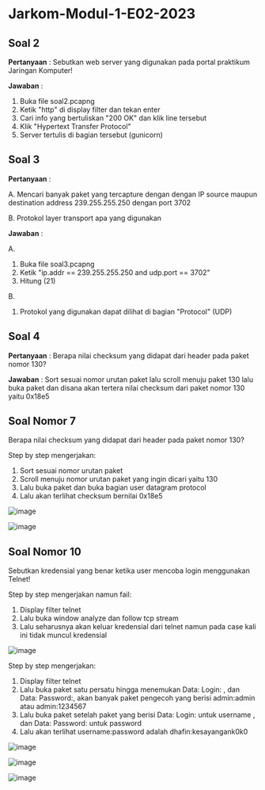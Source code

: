 # Jarkom-Modul-1-E02-2023

## Soal 2
**Pertanyaan** : Sebutkan web server yang digunakan pada portal praktikum Jaringan Komputer!

**Jawaban** :   
1. Buka file soal2.pcapng
2. Ketik "http" di display filter dan tekan enter
3. Cari info yang bertuliskan "200 OK" dan klik line tersebut
4. Klik "Hypertext Transfer Protocol"
5. Server tertulis di bagian tersebut (gunicorn)



## Soal 3
**Pertanyaan** :

A. Mencari banyak paket yang tercapture dengan dengan IP source maupun destination address 239.255.255.250 dengan port 3702

B. Protokol layer transport apa yang digunakan
                 
**Jawaban** : 

A. 
1. Buka file soal3.pcapng
2. Ketik "ip.addr == 239.255.255.250 and udp.port == 3702"
3. Hitung (21)

B.
1. Protokol yang digunakan dapat dilihat di bagian "Protocol" (UDP)



## Soal 4
**Pertanyaan** : Berapa nilai checksum yang didapat dari header pada paket nomor 130?

**Jawaban** : Sort sesuai nomor urutan paket lalu scroll menuju paket 130 lalu buka paket dan disana akan tertera nilai checksum dari paket nomor 130 yaitu 0x18e5

## Soal Nomor 7
Berapa nilai checksum yang didapat dari header pada paket nomor 130?

Step by step mengerjakan:
1. Sort sesuai nomor urutan paket
2. Scroll menuju nomor urutan paket yang ingin dicari yaitu 130
3. Lalu buka paket dan buka bagian user datagram protocol
4. Lalu akan terlihat checksum bernilai 0x18e5

![image](https://github.com/sultanmp/Jarkom-Modul-1-E02-2023/assets/81198376/f6523299-c5ee-434c-a778-5a40c5730de2)

![image](https://github.com/sultanmp/Jarkom-Modul-1-E02-2023/assets/81198376/3a294daf-5236-4138-9922-c4c284a31882)
## Soal Nomor 10
Sebutkan kredensial yang benar ketika user mencoba login menggunakan Telnet!

Step by step mengerjakan namun fail:
1. Display filter telnet
2. Lalu buka window analyze dan follow tcp stream
3. Lalu seharusnya akan keluar kredensial dari telnet namun pada case kali ini tidak muncul kredensial

![image](https://github.com/sultanmp/Jarkom-Modul-1-E02-2023/assets/81198376/3f408578-d1e8-4ede-97da-80f617851bbf)


Step by step mengerjakan:
1. Display filter telnet
2. Lalu buka paket satu persatu hingga menemukan Data: Login: , dan Data: Password:, akan banyak paket pengecoh yang berisi admin:admin atau admin:1234567
3. Lalu buka paket setelah paket yang berisi Data: Login: untuk username , dan Data: Password: untuk password
4. Lalu akan terlihat username:password adalah dhafin:kesayangank0k0

![image](https://github.com/sultanmp/Jarkom-Modul-1-E02-2023/assets/81198376/1dfe273f-0b61-497a-9bfd-f3a50f43b975)

![image](https://github.com/sultanmp/Jarkom-Modul-1-E02-2023/assets/81198376/9f80168d-e11d-4afc-98ce-286a4fa8b1b5)

![image](https://github.com/sultanmp/Jarkom-Modul-1-E02-2023/assets/81198376/129e4cdc-a2b5-41bb-9d38-146b7fd5e5e3)


